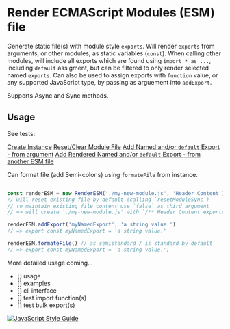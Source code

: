 
# Render ECMAScript Modules (ESM) file

Generate static file(s) with module style `exports`. Will render `exports` from arguments, or other modules, as static variables (`const`). When calling other modules, will include all exports which are found using `import * as ...`, including `default` assigment, but can be filtered to only render selected named `exports`. Can also be used to assign exports with `function` value, or any supported JavaScript type, by passing as arguement into `addExport`.

Supports Async and Sync methods.

## Usage

See tests:

[Create Instance](test/1.constructor.spec.js)
[Reset/Clear Module File](test/shared/resetModule.shared.js)
[Add Named and/or `default` Export - from argument](test/shared/addExport.shared.js)
[Add Rendered Named and/or `default` Export - from another ESM file](test/7.addRenderedExport.spec.js)

Can format file (add Semi-colons) using `formateFile` from instance.
```js

const renderESM = new RenderESM('./my-new-module.js', 'Header Content') 
// will reset existing file by default (calling `resetModuleSync`)
// to maintain existing file content use `false` as third argument
// => will create './my-new-module.js' with `/** Header Content exports as es6 module */` as first line.

renderESM.addExport('myNamedExport', 'a string value.')
// => export const myNamedExport = 'a string value.'

renderESM.formateFile() // as semistandard / is standard by default
// => export const myNamedExport = 'a string value.';


```

More detailed usage coming...



- [] usage
- [] examples
- [] cli interface
- [] test import function(s)
- [] test bulk export(s)


[![JavaScript Style Guide](https://cdn.rawgit.com/standard/standard/master/badge.svg)](https://github.com/standard/standard)

